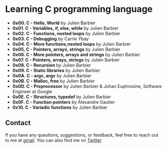 # Learning C programming language

* **0x00. C - Hello, World** by Julien Barbier
* **0x01. C - Variables, if, else, while** by Julien Barbier
* **0x02. C - Functions, nested loops** by Julien Barbier
* **0x03. C - Debugging** by Carrie Ybay
* **0x04. C - More functions,nested loops** by Julien Barbier
* **0x05, C - Pointers, arrays, strings** by Julien Barbier
* **0x06. C - More pointers, arrays and strings** by Julien Barbier
* **0x07. C - Pointers, arrays, strings** by Julien Barbier
* **0x08. C - Recursion** by Julien Barbier
* **0x09. C - Static libraries** by Julien Barbier
* **0x0A. C - argc, argv** by Julien Barbier
* **0x0B. C - Malloc, free** by Julien Barbier
* **0x0D. C - Preprocessor** by Julien Barbier & Johan Euphrosine, Software Engineer at Google
* **0x0E. C - Structures, typedef** by Julien Barbier
* **0x0F. C - Function pointers** by  Alexandre Gautier
* **0x10. C - Variadic functions** by Julien Barbier

## Contact
If you have any questions, suggestions, or feedback, feel free to reach out to me at [gmail](olufemioyindamola37@gmail.com). You can also find me on [Twitter](https://twitter.com/Yvonne_Oyinda)

